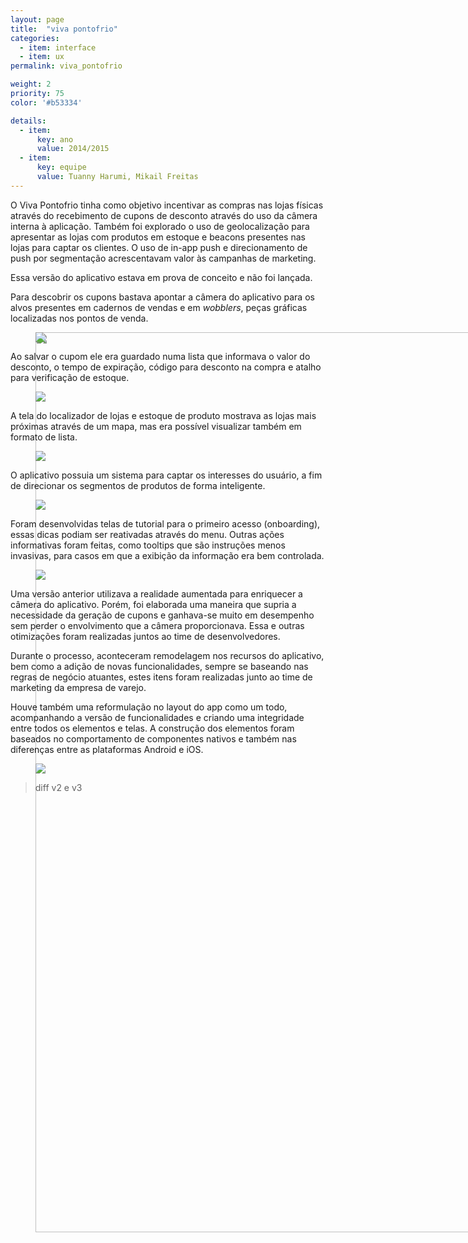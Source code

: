```yaml
---
layout: page
title:  "viva pontofrio"
categories:
  - item: interface
  - item: ux
permalink: viva_pontofrio

weight: 2
priority: 75
color: '#b53334'

details:
  - item:
      key: ano
      value: 2014/2015
  - item:
      key: equipe
      value: Tuanny Harumi, Mikail Freitas
---
```


O Viva Pontofrio tinha como objetivo incentivar as compras nas lojas físicas através do recebimento de cupons de desconto através do uso da câmera interna à aplicação. Também foi explorado o uso de geolocalização para apresentar as lojas com produtos em estoque e beacons presentes nas lojas para captar os clientes. O uso de in-app push e direcionamento de push por segmentação acrescentavam valor às campanhas de marketing.

Essa versão do aplicativo estava em prova de conceito e não foi lançada.

Para descobrir os cupons bastava apontar a câmera do aplicativo para os alvos presentes em cadernos de vendas e em _wobblers_, peças gráficas localizadas nos pontos de venda.

<figure><img style="position: absolute; z-index: -1; width: 90rem;" src="{{ site.baseurl }}/assets/app_image/mockup1.jpg"/></figure>
<figure><img src="{{ site.baseurl }}/assets/app_image/mockup_camera__.gif"/></figure>

Ao salvar o cupom ele era guardado numa lista que informava o valor do desconto, o tempo de expiração, código para desconto na compra e atalho para verificação de estoque.

<figure><img src="{{ site.baseurl }}/assets/app_image/mockup2.jpg"/></figure>

A tela do localizador de lojas e estoque de produto mostrava as lojas mais próximas através de um mapa, mas era possível visualizar também em formato de lista.

<figure><img src="{{ site.baseurl }}/assets/app_image/mockup3_.jpg"/></figure>

O aplicativo possuia um sistema para captar os interesses do usuário, a fim de direcionar os segmentos de produtos de forma inteligente.

<figure><img src="{{ site.baseurl }}/assets/app_image/mockup4.jpg"/></figure>

Foram desenvolvidas telas de tutorial para o primeiro acesso (onboarding), essas dicas podiam ser reativadas através do menu. Outras ações informativas foram feitas, como tooltips que são instruções menos invasivas, para casos em que a exibição da informação era bem controlada.

<figure><img src="{{ site.baseurl }}/assets/app_image/onboarding.png"/></figure>

Uma versão anterior utilizava a realidade aumentada para enriquecer a câmera do aplicativo. Porém, foi elaborada uma maneira que supria a necessidade da geração de cupons e ganhava-se muito em desempenho sem perder o envolvimento que a câmera proporcionava. Essa e outras otimizações foram realizadas juntos ao time de desenvolvedores.

Durante o processo, aconteceram remodelagem nos recursos do aplicativo, bem como a adição de novas funcionalidades, sempre se baseando nas regras de negócio atuantes, estes itens foram realizadas junto ao time de marketing da empresa de varejo.

Houve também uma reformulação no layout do app como um todo, acompanhando a versão de funcionalidades e criando uma integridade entre todos os elementos e telas. A construção dos elementos foram baseados no comportamento de componentes nativos e também nas diferenças entre as plataformas Android e iOS.

<figure><img src="{{ site.baseurl }}/assets/app_image/v2.png"/></figure>

> diff v2 e v3
